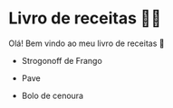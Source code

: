 # Livro de receitas :man_cook:

Olá! Bem vindo ao meu livro de receitas :man_with_gua_pi_mao:

- Strogonoff de Frango 

- Pave 

- Bolo de cenoura
